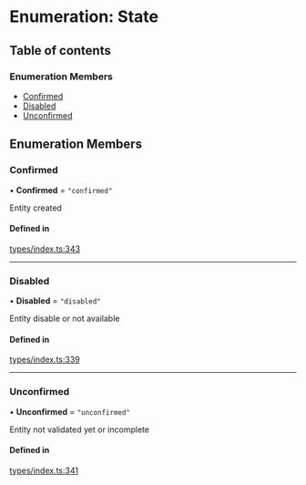 # Enumeration: State

## Table of contents

### Enumeration Members

- [Confirmed](State.md#confirmed)
- [Disabled](State.md#disabled)
- [Unconfirmed](State.md#unconfirmed)

## Enumeration Members

### Confirmed

• **Confirmed** = ``"confirmed"``

Entity created

#### Defined in

[types/index.ts:343](https://github.com/nevermined-io/react-components/blob/799d5c9/catalog/src/types/index.ts#L343)

___

### Disabled

• **Disabled** = ``"disabled"``

Entity disable or not available

#### Defined in

[types/index.ts:339](https://github.com/nevermined-io/react-components/blob/799d5c9/catalog/src/types/index.ts#L339)

___

### Unconfirmed

• **Unconfirmed** = ``"unconfirmed"``

Entity not validated yet or incomplete

#### Defined in

[types/index.ts:341](https://github.com/nevermined-io/react-components/blob/799d5c9/catalog/src/types/index.ts#L341)
